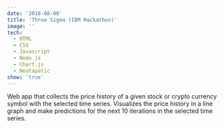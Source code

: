 ```yaml
---
date: '2018-08-08'
title: 'Three Sigma (IBM Hackathon)'
image: ''
tech:
  - HTML
  - CSS
  - Javascript
  - Node.js
  - Chart.js
  - Neatapatic
show: 'true'
---
```


Web app that collects the price history of a given stock or crypto currency symbol with the selected time series. Visualizes the price history in a line graph and make predictions for the next 10 iterations in the selected time series.